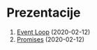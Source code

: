 # Prezentacije

1. [Event Loop](https://ldgit.github.io/presentations/event-loop.html) (2020-02-12)
2. [Promises](https://ldgit.github.io/presentations/promises.html) (2020-02-12)
